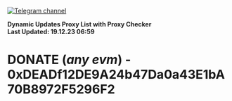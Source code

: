 [![Telegram channel](https://img.shields.io/endpoint?url=https://runkit.io/damiankrawczyk/telegram-badge/branches/master?url=https://t.me/n4z4v0d)](https://t.me/n4z4v0d) 

**Dynamic Updates Proxy List with Proxy Checker**  
**Last Updated: 19.12.23 06:59**

# DONATE (_any evm_) - 0xDEADf12DE9A24b47Da0a43E1bA70B8972F5296F2
